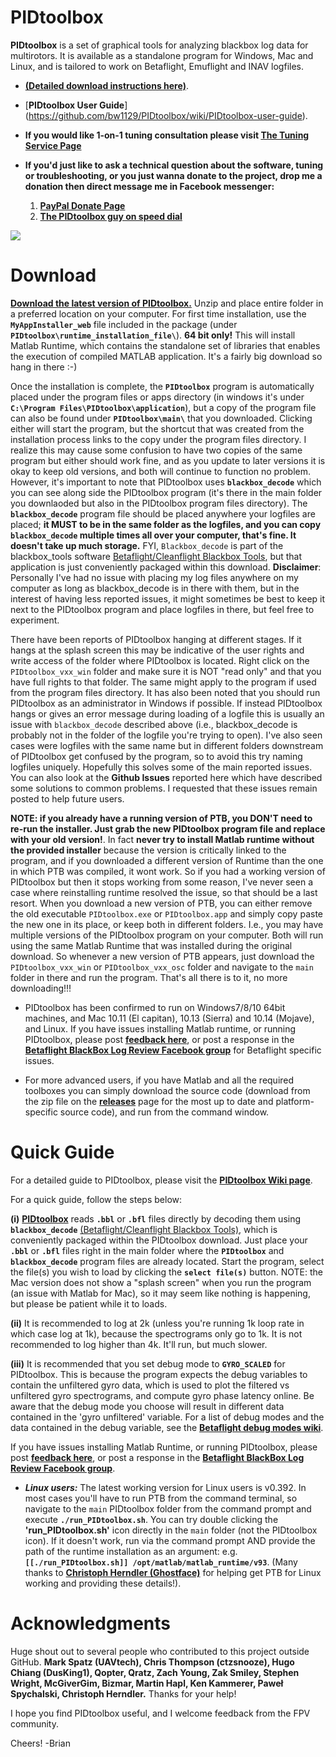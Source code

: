 
# PIDtoolbox

**PIDtoolbox** is a set of graphical tools for analyzing blackbox log data for multirotors. It is available as a standalone program for Windows, Mac and Linux, and is tailored to work on Betaflight, Emuflight and INAV logfiles. 
* [**(Detailed download instructions here)**](https://github.com/bw1129/PIDtoolbox#download).

* [**PIDtoolbox User Guide**] (https://github.com/bw1129/PIDtoolbox/wiki/PIDtoolbox-user-guide).

* **If you would like 1-on-1 tuning consultation please visit <a href="https://github.com/bw1129/PIDtoolbox/wiki/Professional Tuning Service" target="blank">The Tuning Service Page</a>**

* **If you'd just like to ask a technical question about the software, tuning or troubleshooting, or you just wanna donate to the project, drop me a donation then direct message me in Facebook messenger:**

    1. **<a href="https://www.paypal.com/donate/?business=EMCJRU9M7AKAA&currency_code=CAD" target="blank">PayPal Donate Page</a>** 
    2. **<a href="https://www.facebook.com/ThePIDtoolboxGuy" target="blank">The PIDtoolbox guy on speed dial</a>** 




![](images/PIDtoolbox_v0.32.png)

# Download

**<a href="https://github.com/bw1129/PIDtoolbox/releases" target="blank">Download the latest version of PIDtoolbox.</a>** Unzip and place entire folder in a preferred location on your computer. For first time installation, use the **`MyAppInstaller_web`** file included in the package (under **`PIDtoolbox\runtime_installation_file\`**). **64 bit only!** This will install Matlab Runtime, which contains the standalone set of libraries that enables the execution of compiled MATLAB application. It's a fairly big download so hang in there :-) 

Once the installation is complete, the **`PIDtoolbox`** program is automatically placed under the program files or apps directory (in windows it's under **`C:\Program Files\PIDtoolbox\application`**), but a copy of the program file can also be found under **`PIDtoolbox\main\`** that you downloaded. Clicking either will start the program, but the shortcut that was created from the installation process links to the copy under the program files directory. I realize this may cause some confusion to have two copies of the same program but either should work fine, and as you update to later versions it is okay to keep old versions, and both will continue to function no problem. However, it's important to note that PIDtoolbox uses **`blackbox_decode`** which you can see along side the PIDtoolbox program (it's there in the main folder you downlaoded but also in the PIDtoolbox program files directory). The **`blackbox_decode`** program file should be placed anywhere your logfiles are placed; **it MUST to be in the same folder as the logfiles, and you can copy `blackbox_decode` multiple times all over your computer, that's fine. It doesn't take up much storage.** FYI, `Blackbox_decode` is part of the blackbox_tools software <a href="https://github.com/betaflight/blackbox-tools" target="blank">Betaflight/Cleanflight Blackbox Tools</a>, but that application is just conveniently packaged within this download. **Disclaimer**: Personally I've had no issue with placing my log files anywhere on my computer as long as blackbox_decode is in there with them, but in the interest of having less reported issues, it might sometimes be best to keep it next to the PIDtoolbox program and place logfiles in there, but feel free to experiment. 

There have been reports of PIDtoolbox hanging at different stages. If it hangs at the splash screen this may be indicative of the user rights and write access of the folder where PIDtoolbox is located. Right click on the `PIDtoolbox_vxx_win` folder and make sure it is NOT "read only" and that you have full rights to that folder. The same might apply to the program if used from the program files directory. It has also been noted that you should run PIDtoolbox as an administrator in Windows if possible. If instead PIDtoolbox hangs or gives an error message during loading of a logfile this is usually an issue with `blackbox_decode` described above (i.e., blackbox_decode is probably not in the folder of the logfile you're trying to open). I've also seen cases were logfiles with the same name but in different folders downstream of PIDtoolbox get confused by the program, so to avoid this try naming logfiles uniquely. Hopefully this solves some of the main reported issues. You can also look at the **Github Issues** reported here which have described some solutions to common problems. I requested that these issues remain posted to help future users.

**NOTE: if you already have a running version of PTB, you DON'T need to re-run the installer. Just grab the new PIDtoolbox program file and replace with your old version!**. In fact **never try to install Matlab runtime without the provided installer** because the version is critically linked to the program, and if you downloaded a different version of Runtime than the one in which PTB was compiled, it wont work. So if you had a working version of PIDtoolbox but then it stops working from some reason, I've never seen a case where reinstalling runtime resolved the issue, so that should be a last resort. When you download a new version of PTB, you can either remove the old executable `PIDtoolbox.exe` or `PIDtoolbox.app` and simply copy paste the new one in its place, or keep both in different folders. I.e.,  you may have multiple versions of the PIDtoolbox program on your computer. Both will run using the same Matlab Runtime that was installed during the original download. So whenever a new version of PTB appears, just download the `PIDtoolbox_vxx_win` or `PIDtoolbox_vxx_osc` folder and navigate to the `main` folder in there and run the program. That's all there is to it, no more downloading!!!

* PIDtoolbox has been confirmed to run on Windows7/8/10 64bit machines, and Mac 10.11 (El capitan), 10.13 (Sierra) and 10.14 (Mojave), and Linux. If you have issues installing Matlab runtime, or running PIDtoolbox, please post **<a href="https://github.com/bw1129/PIDtoolbox/issues" target="blank">feedback here</a>**, or post a response in the **<a href="https://www.facebook.com/groups/291745494678694/?ref=bookmarks" target="blank">Betaflight BlackBox Log Review Facebook group</a>** for Betaflight specific issues.

* For more advanced users, if you have Matlab and all the required toolboxes you can simply download the source code (download from the zip file on the **<a href="https://github.com/bw1129/PIDtoolbox/releases" target="blank">releases</a>** page for the most up to date and platform-specific source code), and run from the command window. 


# Quick Guide

For a detailed guide to PIDtoolbox, please visit the **<a href="https://github.com/bw1129/PIDtoolbox/wiki/PIDtoolbox-user-guide" target="blank">PIDtoolbox Wiki page</a>**.

For a quick guide, follow the steps below:

**(i)** **<a href="https://github.com/bw1129/PIDtoolbox/releases" target="blank">PIDtoolbox</a>** reads **`.bbl`** or **`.bfl`** files directly by decoding them using **`blackbox_decode`** <a href="https://github.com/betaflight/blackbox-tools" target="blank">(Betaflight/Cleanflight Blackbox Tools)</a>, which is conveniently packaged within the PIDtoolbox download. Just place your **`.bbl`** or **`.bfl`** files right in the main folder where the **`PIDtoolbox`** and **`blackbox_decode`** program files are already located. Start the program, select the file(s) you wish to load by clicking the **`select file(s)`** button. NOTE: the Mac version does not show a "splash screen" when you run the program (an issue with Matlab for Mac), so it may seem like nothing is happening, but please be patient while it to loads.

**(ii)** It is recommended to log at 2k (unless you're running 1k loop rate in which case log at 1k), because the spectrograms only go to 1k. It is not recommended to log higher than 4k. It'll run, but much slower.

**(iii)** It is recommended that you set debug mode to **`GYRO_SCALED`** for PIDtoolbox. This is because the program expects the debug variables to contain the unfiltered gyro data, which is used to plot the filtered vs unfiltered gyro spectrograms, and compute gyro phase latency online. Be aware that the debug mode you choose will result in different data contained in the 'gyro unfiltered' variable. For a list of debug modes and the data contained in the debug variable, see the **<a href="https://github.com/betaflight/betaflight/wiki/Debug-Modes" target="blank">Betaflight debug modes wiki</a>**.

If you have issues installing Matlab Runtime, or running PIDtoolbox, please post **<a href="https://github.com/bw1129/PIDtoolbox/issues" target="blank">feedback here</a>**, or post a response in the **<a href="https://www.facebook.com/groups/291745494678694/?ref=bookmarks" target="blank">Betaflight BlackBox Log Review Facebook group</a>**.

* ***Linux users:*** 
The latest working version for Linux users is v0.392. In most cases you'll have to run PTB from the command terminal, so navigate to the `main` PIDtoolbox folder from the command prompt and execute **`./run_PIDtoolbox.sh`**. You can try double clicking the **'run_PIDtoolbox.sh'** icon directly in the `main` folder (not the PIDtoolbox icon). If it doesn't work, run via the command prompt AND provide the path of the runtime installation as an argument:	e.g. **`[[./run_PIDtoolbox.sh]] /opt/matlab/matlab_runtime/v93`**. (Many thanks to **<a href="https://github.com/ghostface" target="blank">Christoph Herndler (Ghostface)</a>** for helping get PTB for Linux working and providing these details!). 

# Acknowledgments

Huge shout out to several people who contributed to this project outside GitHub. 
**Mark Spatz (UAVtech), Chris Thompson (ctzsnooze), Hugo Chiang (DusKing1), Qopter, Qratz, Zach Young, Zak Smiley, Stephen Wright, McGiverGim, Bizmar, Martin Hapl, Ken Kammerer, Paweł Spychalski, Christoph Herndler.** Thanks for your help!

 I hope you find PIDtoolbox useful, and I welcome feedback from the FPV community.

Cheers! -Brian
